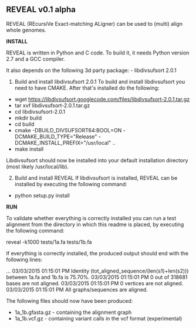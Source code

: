 
REVEAL v0.1 alpha
-----------------

REVEAL (REcursiVe Exact-matching ALigner) can be used to (multi) align whole genomes.

**INSTALL**

REVEAL is written in Python and C code. To build it, it needs Python version 2.7 and a GCC compiler.

It also depends on the following 3d party package:
	- libdivsufsort 2.0.1

1) Build and install libdivsufsort 2.0.1
To build and install libdivsufsort you need to have CMAKE. After that's installed do the following:

- wget https://libdivsufsort.googlecode.com/files/libdivsufsort-2.0.1.tar.gz
- tar xvf libdivsufsort-2.0.1.tar.gz
- cd libdivsufsort-2.0.1
- mkdir build
- cd build
- cmake -DBUILD\_DIVSUFSORT64:BOOL=ON -DCMAKE\_BUILD\_TYPE="Release" -DCMAKE\_INSTALL\_PREFIX="/usr/local" ..
- make install

Libdivsufsort should now be installed into your default installation directory (most likely /usr/local/lib).

2) Build and install REVEAL 
If libdivsufsort is installed, REVEAL can be installed by executing the following command:
- python setup.py install

**RUN**

To validate whether everything is correctly installed you can run a test alignment from the directory in which this readme is placed, by executing the following command:

reveal -k1000 tests/1a.fa tests/1b.fa

If everything is correctly installed, the produced output should end with the following lines:

...
03/03/2015 01:15:01 PM Identity (tot\_aligned\_sequence/(len(s1)+len(s2))) between 1a.fa and 1b.fa is 75.70%.
03/03/2015 01:15:01 PM 0 out of 318681 bases are not aligned.
03/03/2015 01:15:01 PM 0 vertices are not aligned.
03/03/2015 01:15:01 PM All graphs/sequences are aligned.


The following files should now have been produced:
- 1a\_1b.gfasta.gz - containing the alignment graph
- 1a\_1b.vcf.gz - containing variant calls in the vcf format (experimental)

